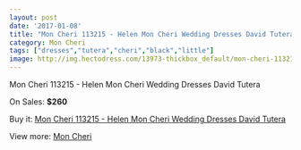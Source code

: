 ```yaml
---
layout: post
date: '2017-01-08'
title: "Mon Cheri 113215 - Helen Mon Cheri Wedding Dresses David Tutera"
category: Mon Cheri
tags: ["dresses","tutera","cheri","black","little"]
image: http://img.hectodress.com/13973-thickbox_default/mon-cheri-113215-helen-mon-cheri-wedding-dresses-david-tutera.jpg
---
```

Mon Cheri 113215 - Helen Mon Cheri Wedding Dresses David Tutera

On Sales: **$260**
<a href="https://www.hectodress.com/mon-cheri/6792-mon-cheri-113215-helen-mon-cheri-wedding-dresses-david-tutera.html"><amp-img layout="responsive" width="600" height="600" src="//img.hectodress.com/13973-thickbox_default/mon-cheri-113215-helen-mon-cheri-wedding-dresses-david-tutera.jpg" alt="Mon Cheri 113215 - Helen Mon Cheri Wedding Dresses David Tutera 0" /></a>
<a href="https://www.hectodress.com/mon-cheri/6792-mon-cheri-113215-helen-mon-cheri-wedding-dresses-david-tutera.html"><amp-img layout="responsive" width="600" height="600" src="//img.hectodress.com/13974-thickbox_default/mon-cheri-113215-helen-mon-cheri-wedding-dresses-david-tutera.jpg" alt="Mon Cheri 113215 - Helen Mon Cheri Wedding Dresses David Tutera 1" /></a>

Buy it: [Mon Cheri 113215 - Helen Mon Cheri Wedding Dresses David Tutera](https://www.hectodress.com/mon-cheri/6792-mon-cheri-113215-helen-mon-cheri-wedding-dresses-david-tutera.html "Mon Cheri 113215 - Helen Mon Cheri Wedding Dresses David Tutera")

View more: [Mon Cheri](https://www.hectodress.com/118-mon-cheri "Mon Cheri")